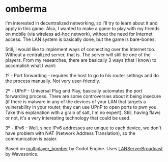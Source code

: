 # omberma
I'm interested in decentralized networking, so I'll try to learn about it and apply in this game. Also, I wanted to make a game to play with my friends on mobile (via wireless ad-hoc network), without the need for Internet access. The LAN system is basically done, but the game is bare-bones.

Still, I would like to implement ways of connecting over the Internet too. Without a centralized server, that is. The server will still be one of the players. From my researches, there are basically 3 ways (that I know) to accomplish what I want:

1º - Port forwarding - requires the host to go to his router settings and do the process manually. Not very user-friendly.

2º - UPnP - Universal Plug and Play, basically automates the port forwarding process. There are some controversies about it being insecure (if there is malware in any of the devices of your LAN that targets a vulnerability in your router, they can use UPnP to open ports to pwn you. Take this explanation with a grain of salt, I'm no expert). Still, having flaws or not, it's a very interesting technology that could be used.

3º - IPv6 - Well, since IPv6 addresses are unique to each device, we don't have problem with NAT (Network Address Translation), so the communication is easier.

Based on [multiplayer_bomber](https://github.com/godotengine/godot-demo-projects/tree/master/networking/multiplayer_bomber) by Godot Engine. Uses [LANServerBroadcast](https://github.com/Wavesonics/LANServerBroadcast) by Wavesonics.

